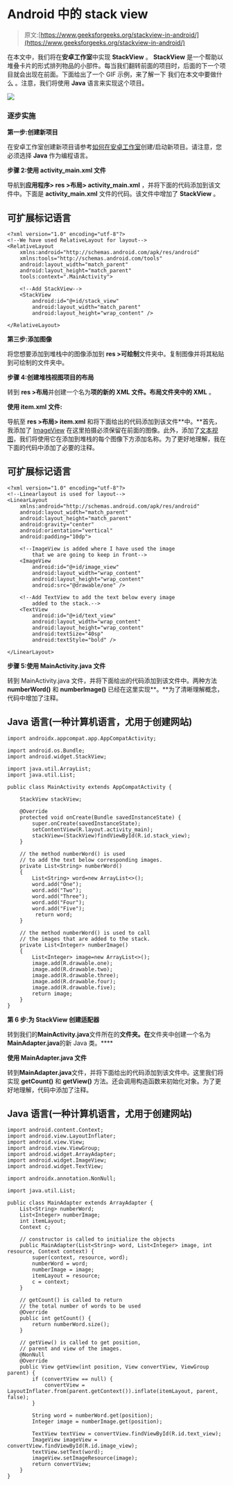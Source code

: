 # Android 中的 stack view

> 原文:[https://www.geeksforgeeks.org/stackview-in-android/](https://www.geeksforgeeks.org/stackview-in-android/)

在本文中，我们将在**安卓工作室**中实现 **StackView** 。 **StackView** 是一个帮助以堆叠卡片的形式排列物品的小部件。每当我们翻转前面的项目时，后面的下一个项目就会出现在前面。下面给出了一个 GIF 示例，来了解一下 我们在本文中要做什么 。注意，我们将使用 **Java** 语言来实现这个项目。

![](img/1b10591cad1286ce4e38a20e0147186b.png)

### 逐步实施

**第一步:创建新项目**

在安卓工作室创建新项目请参考[如何在安卓工作室](https://www.geeksforgeeks.org/android-how-to-create-start-a-new-project-in-android-studio/)创建/启动新项目。请注意，您必须选择 **Java** 作为编程语言。

**步骤 2:使用 activity_main.xml 文件**

导航到**应用程序> res >布局> activity_main.xml** ，并将下面的代码添加到该文件中。下面是 **activity_main.xml** 文件的代码。该文件中增加了 **StackView** 。

## 可扩展标记语言

```
<?xml version="1.0" encoding="utf-8"?>
<!--We have used RelativeLayout for layout-->
<RelativeLayout 
    xmlns:android="http://schemas.android.com/apk/res/android"
    xmlns:tools="http://schemas.android.com/tools"
    android:layout_width="match_parent"
    android:layout_height="match_parent"
    tools:context=".MainActivity">

    <!--Add StackView-->
    <StackView
        android:id="@+id/stack_view"
        android:layout_width="match_parent"
        android:layout_height="wrap_content" />

</RelativeLayout>
```

**第三步:添加图像**

将您想要添加到堆栈中的图像添加到 **res >可绘制**文件夹中。复制图像并将其粘贴到可绘制的文件夹中。

**步骤 4:创建堆栈视图项目的布局**

转到 **res >布局**并创建一个名为**项的新的 XML 文件。布局文件夹中的 XML** 。

**使用 item.xml 文件:**

导航至 **res >布局> item.xml** 和将下面给出的代码添加到该文件**中。**首先，我添加了 [ImageView](https://www.geeksforgeeks.org/imageview-in-android-with-example/) 在这里拍摄必须保留在前面的图像。此外，添加了[文本视图](https://www.geeksforgeeks.org/working-with-the-textview-in-android/)，我们将使用它在添加到堆栈的每个图像下方添加名称。为了更好地理解，我在下面的代码中添加了必要的注释。

## 可扩展标记语言

```
<?xml version="1.0" encoding="utf-8"?>
<!--Linearlayout is used for layout-->
<LinearLayout 
    xmlns:android="http://schemas.android.com/apk/res/android"
    android:layout_width="match_parent"
    android:layout_height="match_parent"
    android:gravity="center"
    android:orientation="vertical"
    android:padding="10dp">

    <!--ImageView is added where I have used the image 
        that we are going to keep in front-->
    <ImageView
        android:id="@+id/image_view"
        android:layout_width="wrap_content"
        android:layout_height="wrap_content"
        android:src="@drawable/one" />

    <!--Add TextView to add the text below every image 
        added to the stack.-->
    <TextView
        android:id="@+id/text_view"
        android:layout_width="wrap_content"
        android:layout_height="wrap_content"
        android:textSize="40sp"
        android:textStyle="bold" />

</LinearLayout>
```

**步骤 5:使用 MainActivity.java 文件**

转到 MainActivity.java 文件，并将下面给出的代码添加到该文件中。两种方法 **numberWord()** 和 **numberImage()** 已经在这里实现**。**为了清晰理解概念，代码中增加了注释。

## Java 语言(一种计算机语言，尤用于创建网站)

```
import androidx.appcompat.app.AppCompatActivity;

import android.os.Bundle;
import android.widget.StackView;

import java.util.ArrayList;
import java.util.List;

public class MainActivity extends AppCompatActivity {

    StackView stackView;

    @Override
    protected void onCreate(Bundle savedInstanceState) {
        super.onCreate(savedInstanceState);
        setContentView(R.layout.activity_main);
        stackView=(StackView)findViewById(R.id.stack_view);
    }

    // the method numberWord() is used 
    // to add the text below corresponding images.
    private List<String> numberWord()
    {
        List<String> word=new ArrayList<>();
        word.add("One");
        word.add("Two");
        word.add("Three");
        word.add("Four");
        word.add("Five");
         return word;
    }

    // the method numberWord() is used to call 
    // the images that are added to the stack.
    private List<Integer> numberImage()
    {
        List<Integer> image=new ArrayList<>();
        image.add(R.drawable.one);
        image.add(R.drawable.two);
        image.add(R.drawable.three);
        image.add(R.drawable.four);
        image.add(R.drawable.five);
        return image;
    }
}
```

**第 6 步:为 StackView 创建适配器**

转到我们的**MainActivity.java**文件所在的**文件夹。在**文件夹中创建一个名为**MainAdapter.java**的新 Java 类。****

**使用 MainAdapter.java 文件**

转到**MainAdapter.java**文件，并将下面给出的代码添加到该文件中。这里我们将实现 **getCount()** 和 **getView()** 方法。还会调用构造函数来初始化对象。为了更好地理解，代码中添加了注释。

## Java 语言(一种计算机语言，尤用于创建网站)

```
import android.content.Context;
import android.view.LayoutInflater;
import android.view.View;
import android.view.ViewGroup;
import android.widget.ArrayAdapter;
import android.widget.ImageView;
import android.widget.TextView;

import androidx.annotation.NonNull;

import java.util.List;

public class MainAdapter extends ArrayAdapter {
    List<String> numberWord;
    List<Integer> numberImage;
    int itemLayout;
    Context c;

    // constructor is called to initialize the objects
    public MainAdapter(List<String> word, List<Integer> image, int resource, Context context) {
        super(context, resource, word);
        numberWord = word;
        numberImage = image;
        itemLayout = resource;
        c = context;
    }

    // getCount() is called to return
    // the total number of words to be used
    @Override
    public int getCount() {
        return numberWord.size();
    }

    // getView() is called to get position, 
    // parent and view of the images.
    @NonNull
    @Override
    public View getView(int position, View convertView, ViewGroup parent) {
        if (convertView == null) {
            convertView = LayoutInflater.from(parent.getContext()).inflate(itemLayout, parent, false);
        }

        String word = numberWord.get(position);
        Integer image = numberImage.get(position);

        TextView textView = convertView.findViewById(R.id.text_view);
        ImageView imageView = convertView.findViewById(R.id.image_view);
        textView.setText(word);
        imageView.setImageResource(image);
        return convertView;
    }
}
```